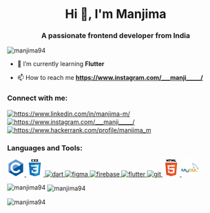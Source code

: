 <h1 align="center">Hi 👋, I'm Manjima</h1>
<h3 align="center">A passionate frontend developer from India</h3>

<p align="left"> <img src="https://komarev.com/ghpvc/?username=manjima94&label=Profile%20views&color=0e75b6&style=flat" alt="manjima94" /> </p>

- 🌱 I’m currently learning **Flutter**

- 📫 How to reach me **https://www.instagram.com/___manji_____/**

<h3 align="left">Connect with me:</h3>
<p align="left">
<a href="https://linkedin.com/in/https://www.linkedin.com/in/manjima-m/" target="blank"><img align="center" src="https://raw.githubusercontent.com/rahuldkjain/github-profile-readme-generator/master/src/images/icons/Social/linked-in-alt.svg" alt="https://www.linkedin.com/in/manjima-m/" height="30" width="40" /></a>
<a href="https://instagram.com/https://www.instagram.com/___manji_____/" target="blank"><img align="center" src="https://raw.githubusercontent.com/rahuldkjain/github-profile-readme-generator/master/src/images/icons/Social/instagram.svg" alt="https://www.instagram.com/___manji_____/" height="30" width="40" /></a>
<a href="https://www.hackerrank.com/https://www.hackerrank.com/profile/manjima_m" target="blank"><img align="center" src="https://raw.githubusercontent.com/rahuldkjain/github-profile-readme-generator/master/src/images/icons/Social/hackerrank.svg" alt="https://www.hackerrank.com/profile/manjima_m" height="30" width="40" /></a>
</p>

<h3 align="left">Languages and Tools:</h3>
<p align="left"> <a href="https://www.cprogramming.com/" target="_blank" rel="noreferrer"> <img src="https://raw.githubusercontent.com/devicons/devicon/master/icons/c/c-original.svg" alt="c" width="40" height="40"/> </a> <a href="https://www.w3schools.com/css/" target="_blank" rel="noreferrer"> <img src="https://raw.githubusercontent.com/devicons/devicon/master/icons/css3/css3-original-wordmark.svg" alt="css3" width="40" height="40"/> </a> <a href="https://dart.dev" target="_blank" rel="noreferrer"> <img src="https://www.vectorlogo.zone/logos/dartlang/dartlang-icon.svg" alt="dart" width="40" height="40"/> </a> <a href="https://www.figma.com/" target="_blank" rel="noreferrer"> <img src="https://www.vectorlogo.zone/logos/figma/figma-icon.svg" alt="figma" width="40" height="40"/> </a> <a href="https://firebase.google.com/" target="_blank" rel="noreferrer"> <img src="https://www.vectorlogo.zone/logos/firebase/firebase-icon.svg" alt="firebase" width="40" height="40"/> </a> <a href="https://flutter.dev" target="_blank" rel="noreferrer"> <img src="https://www.vectorlogo.zone/logos/flutterio/flutterio-icon.svg" alt="flutter" width="40" height="40"/> </a> <a href="https://git-scm.com/" target="_blank" rel="noreferrer"> <img src="https://www.vectorlogo.zone/logos/git-scm/git-scm-icon.svg" alt="git" width="40" height="40"/> </a> <a href="https://www.w3.org/html/" target="_blank" rel="noreferrer"> <img src="https://raw.githubusercontent.com/devicons/devicon/master/icons/html5/html5-original-wordmark.svg" alt="html5" width="40" height="40"/> </a> <a href="https://www.mysql.com/" target="_blank" rel="noreferrer"> <img src="https://raw.githubusercontent.com/devicons/devicon/master/icons/mysql/mysql-original-wordmark.svg" alt="mysql" width="40" height="40"/> </a> </p>

<p><img align="left" src="https://github-readme-stats.vercel.app/api/top-langs?username=manjima94&show_icons=true&locale=en&layout=compact" alt="manjima94" /></p>

<p>&nbsp;<img align="center" src="https://github-readme-stats.vercel.app/api?username=manjima94&show_icons=true&locale=en" alt="manjima94" /></p>

<p><img align="center" src="https://github-readme-streak-stats.herokuapp.com/?user=manjima94&" alt="manjima94" /></p>
